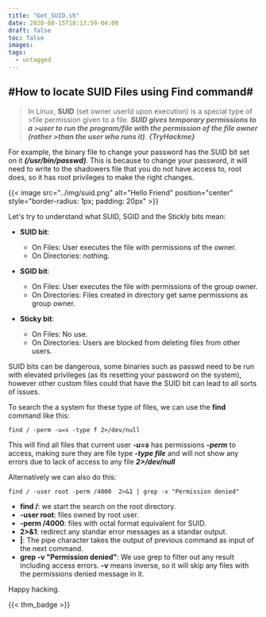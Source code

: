 ```yaml
---
title: "Get_SUID.sh"
date: 2020-08-15T18:13:59-04:00
draft: false
toc: false
images:
tags:
  - untagged
---
```


#How to locate SUID Files using Find command#
--------------------------------------


>In Linux, **SUID** (set owner userId upon execution) is  a special type of >file permission given to a file. **_SUID gives temporary  permissions to a >user to run the program/file with the permission of  the file owner (rather >than the user who runs it)_**. **_{TryHackme}_**

For example,  the binary file to change your password has the SUID bit set on it  **_(/usr/bin/passwd)_**. This is because to change your password, it will need  to write to the shadowers file that you do not have access to, root  does, so it has root privileges to make the right changes.

{{< image src="../img/suid.png" alt="Hello Friend" position="center" style="border-radius: 1px; padding: 20px" >}}


Let's try to understand what SUID, SGID and the Stickly bits mean:

* __SUID bit__: 
  * On Files: User executes the file with permissions of the owner.
  * On Directories: nothing.

* __SGID bit__:
  * On Files: User executes the file with permissions of the group owner.
  * On Directories: Files created in directory get same permissions as group owner.

* __Sticky bit__:
  * On Files: No use.
  * On Directories: Users are blocked from deleting files from other users.


SUID  bits can be dangerous, some binaries such as passwd need to be run with elevated privileges (as its resetting your password on the system), however other custom files could that have the SUID bit can lead to all  sorts of issues.


To search the a system for these type of files, we can use the **find** command like this: 

```shell
find / -perm -u=s -type f 2>/dev/null
```

This will find all files that current user _**-u=s**_ has permissions _**-perm**_ to access, making sure they are file type _**-type file**_ and will not show any errors due to lack of access to any file _**2>/dev/null**_

Alternatively we can also do this:

```shell
find / -user root -perm /4000  2>&1 | grep -v "Permission denied"
```

* **find /**: we start the search on the root directory.
* **-user root**: files owned by root user.
* **-perm /4000**: files with octal format equivalent for SUID.
* **2>&1**: redirect any standar error messages as a standar output.
* **|**: The pipe character takes the output of previous command as input of the next command.
* **grep -v "Permission denied"**: We use grep to filter out any result including access errors. **-v** means inverse, so it will skip any files with the permissions denied message in it.


Happy hacking.

{{< thm_badge >}}
